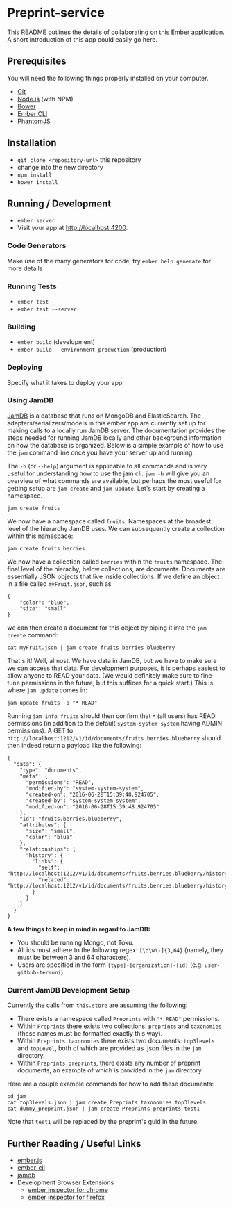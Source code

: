 # Preprint-service

This README outlines the details of collaborating on this Ember application.
A short introduction of this app could easily go here.

## Prerequisites

You will need the following things properly installed on your computer.

* [Git](http://git-scm.com/)
* [Node.js](http://nodejs.org/) (with NPM)
* [Bower](http://bower.io/)
* [Ember CLI](http://ember-cli.com/)
* [PhantomJS](http://phantomjs.org/)

## Installation

* `git clone <repository-url>` this repository
* change into the new directory
* `npm install`
* `bower install`

## Running / Development

* `ember server`
* Visit your app at [http://localhost:4200](http://localhost:4200).

### Code Generators

Make use of the many generators for code, try `ember help generate` for more details

### Running Tests

* `ember test`
* `ember test --server`

### Building

* `ember build` (development)
* `ember build --environment production` (production)

### Deploying

Specify what it takes to deploy your app.

### Using JamDB

[JamDB](https://jamdb.readthedocs.io/en/latest/) is a database that runs on MongoDB and ElasticSearch. The adapters/serializers/models in this ember app are currently set up for making calls to a locally run JamDB server. The documentation provides the steps needed for running JamDB locally and other background information on how the database is organized. Below is a simple example of how to use the `jam` command line once you have your server up and running.

The `-h` (or `--help`) argument is applicable to all commands and is very useful for understanding how to use the jam cli. `jam -h` will give you an overview of what commands are available, but perhaps the most useful for getting setup are `jam create` and `jam update`. Let's start by creating a namespace.

```
jam create fruits
```

We now have a namespace called `fruits`. Namespaces at the broadest level of the hierarchy JamDB uses. We can subsequently create a collection within this namespace:

```
jam create fruits berries
```

We now have a collection called `berries` within the `fruits` namespace. The final level of the hierachy, below collections, are documents. Documents are essentially JSON objects that live inside collections. If we define an object in a file called `myFruit.json`, such as
```
{
    "color": "blue",
    "size": "small"
}
```
we can then create a document for this object by piping it into the `jam create` command:

```
cat myFruit.json | jam create fruits berries blueberry
```

That's it! Well, almost. We have data in JamDB, but we have to make sure we can access that data. For development purposes, it is perhaps easiest to allow anyone to READ your data. (We would definitely make sure to fine-tune permissions in the future, but this suffices for a quick start.) This is where `jam update` comes in:

```
jam update fruits -p "* READ"
```

Running `jam info fruits` should then confirm that `*` (all users) has READ permissions (in addition to the default `system-system-system` having ADMIN permissions). A GET to `http://localhost:1212/v1/id/documents/fruits.berries.blueberry` should then indeed return a payload like the following:

```
{
  "data": {
    "type": "documents",
    "meta": {
      "permissions": "READ",
      "modified-by": "system-system-system",
      "created-on": "2016-06-28T15:39:48.924705",
      "created-by": "system-system-system",
      "modified-on": "2016-06-28T15:39:48.924705"
    },
    "id": "fruits.berries.blueberry",
    "attributes": {
      "size": "small",
      "color": "blue"
    },
    "relationships": {
      "history": {
        "links": {
          "self": "http://localhost:1212/v1/id/documents/fruits.berries.blueberry/history",
          "related": "http://localhost:1212/v1/id/documents/fruits.berries.blueberry/history"
        }
      }
    }
  }
}
```

**A few things to keep in mind in regard to JamDB:**
* You should be running Mongo, not Toku.
* All ids must adhere to the following regex: `[\d\w\-]{3,64}` (namely, they must be between 3 and 64 characters).
* Users are specified in the form `{type}-{organization}-{id}` (e.g. `user-github-terroni`).

### Current JamDB Development Setup

Currently the calls from `this.store` are assuming the following:
* There exists a namespace called `Preprints` with `"* READ"` permissions.
* Within `Preprints` there exists two collections: `preprints` and `taxonomies` (these names must be formatted exactly this way).
* Within `Preprints.taxonomies` there exists two documents: `top3levels` and `topLevel`, both of which are provided as .json files in the `jam` directory.
* Within `Preprints.preprints`, there exists any number of preprint documents, an example of which is provided in the `jam` directory.

Here are a couple example commands for how to add these documents:
```
cd jam
cat top3levels.json | jam create Preprints taxonomies top3levels
cat dummy_preprint.json | jam create Preprints preprints test1
```
Note that `test1` will be replaced by the preprint's guid in the future.

## Further Reading / Useful Links

* [ember.js](http://emberjs.com/)
* [ember-cli](http://ember-cli.com/)
* [jamdb](https://github.com/CenterForOpenScience/jamdb)
* Development Browser Extensions
  * [ember inspector for chrome](https://chrome.google.com/webstore/detail/ember-inspector/bmdblncegkenkacieihfhpjfppoconhi)
  * [ember inspector for firefox](https://addons.mozilla.org/en-US/firefox/addon/ember-inspector/)

